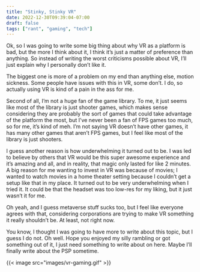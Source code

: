 ```yaml
---
title: "Stinky, Stinky VR"
date: 2022-12-30T09:39:04-07:00
draft: false
tags: ["rant", "gaming", "tech"]
---
```


Ok, so I was going to write some big thing about why VR as a platform is bad, but the more I think about it, I think it’s just a matter of preference than anything. So instead of writing the worst criticisms possible about VR, I’ll just explain why I personally don’t like it.		

The biggest one is more of a problem on my end than anything else, motion sickness. Some people have issues with this in VR, some don’t. I do, so actually using VR is kind of a pain in the ass for me. 			

Second of all, I’m not a huge fan of the game library. To me, it just seems like most of the library is just shooter games, which makes sense considering they are probably the sort of games that could take advantage of the platform the most, but I’ve never been a fan of FPS games too much, so for me, it’s kind of meh. I’m not saying VR doesn’t have other games, it has many other games that aren’t FPS games, but I feel like most of the library is just shooters.		

I guess another reason is how underwhelming it turned out to be. I was led to believe by others that VR would be this super awesome experience and it’s amazing and all, and in reality, that magic only lasted for like 2 minutes. A big reason for me wanting to invest in VR was because of movies; I wanted to watch movies in a home theater setting because I couldn’t get a setup like that in my place. It turned out to be very underwhelming when I tried it. It could be that the headset was too low-res for my liking, but it just wasn’t it for me.		

Oh yeah, and I guess metaverse stuff sucks too, but I feel like everyone agrees with that, considering corporations are trying to make VR something it really shouldn’t be. At least, not right now. 		

You know, I thought I was going to have more to write about this topic, but I guess I do not. Oh well. Hope you enjoyed my silly rambling or got something out of it, I just need something to write about on here. Maybe I’ll finally write about the PSP sometime.

{{< image src="images/vr-gaming.gif" >}}